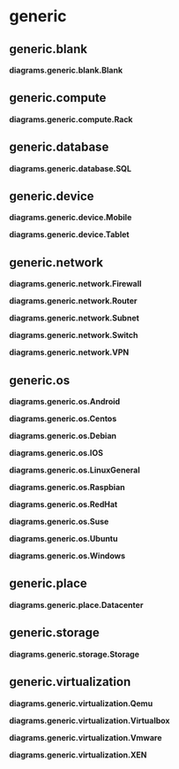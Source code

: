 # generic

## generic.blank

**diagrams.generic.blank.Blank**


## generic.compute

**diagrams.generic.compute.Rack**


## generic.database

**diagrams.generic.database.SQL**


## generic.device

**diagrams.generic.device.Mobile**

**diagrams.generic.device.Tablet**


## generic.network

**diagrams.generic.network.Firewall**

**diagrams.generic.network.Router**

**diagrams.generic.network.Subnet**

**diagrams.generic.network.Switch**

**diagrams.generic.network.VPN**


## generic.os

**diagrams.generic.os.Android**

**diagrams.generic.os.Centos**

**diagrams.generic.os.Debian**

**diagrams.generic.os.IOS**

**diagrams.generic.os.LinuxGeneral**

**diagrams.generic.os.Raspbian**

**diagrams.generic.os.RedHat**

**diagrams.generic.os.Suse**

**diagrams.generic.os.Ubuntu**

**diagrams.generic.os.Windows**


## generic.place

**diagrams.generic.place.Datacenter**


## generic.storage

**diagrams.generic.storage.Storage**


## generic.virtualization

**diagrams.generic.virtualization.Qemu**

**diagrams.generic.virtualization.Virtualbox**

**diagrams.generic.virtualization.Vmware**

**diagrams.generic.virtualization.XEN**


